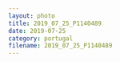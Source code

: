 ```yaml
---
layout: photo
title: 2019_07_25_P1140489
date: 2019-07-25
category: portugal
filename: 2019_07_25_P1140489
---
```

